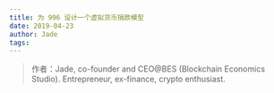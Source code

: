 ```yaml
---
title: 为 996 设计一个虚拟货币捐款模型
date: 2019-04-23
author: Jade
tags: 
---
```




> 作者：Jade, co-founder and CEO@BES (Blockchain Economics Studio). Entrepreneur, ex-finance, crypto enthusiast.